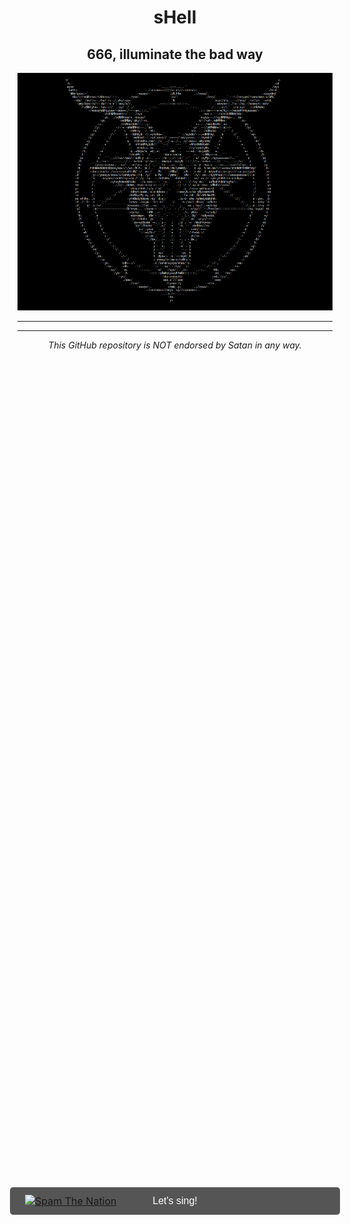 <div align="center">
<h1>sHell</h1>
<h2>666, illuminate the bad way</h2>
<img src="./Assets/sHell-icon.png" alt="SpamGod ASCII Art"/>
</div>

---


<div style="position:relative;width:50%;position:absolute;top:50%;left:50%;transform: translate(-50%, -50%);-ms-transform: translate(-50%,-50%);background-color:#555;color:white;font-size:16px;padding:12px 24px;border:none;cursor:pointer;border-radius:5px;">
  <a href="https://soundcloud.com/ytcracker/s-p-a-m-2">
  <img src="https://i1.sndcdn.com/artworks-000070588339-y07i6i-t500x500.jpg" alt="Spam The Nation" style="width:100%;height:auto;">
  <button style="z-index:5000;position:absolute;top:50%;left:50%;transform: translate(-50%, -50%);-ms-transform: translate(-50%,-50%);background-color:#555;color:white;font-size:16px;padding:12px 24px;border:none;cursor:pointer;border-radius:5px;">Let's sing!</button>
  </a>
</div>

---

<p align="center"><em>This GitHub repository is NOT endorsed by Satan in any way.</em></p>
